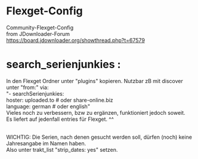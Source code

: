 # Flexget-Config

Community-Flexget-Config <br>
from JDownloader-Forum<br>
https://board.jdownloader.org/showthread.php?t=67579



# search_serienjunkies :
In den Flexget Ordner unter "plugins" kopieren.
Nutzbar zB mit discover unter "from:" via: <br>
"- searchSerienjunkies: <br>
  hoster: uploaded.to # oder share-online.biz <br>
  language: german # oder english" <br>
Vieles noch zu verbessern, bzw zu ergänzen, funktioniert jedoch soweit. <br>
Es liefert auf jedenfall entries für Flexget. ^^ <br><br>

WICHTIG: Die Serien, nach denen gesucht werden soll, dürfen (noch) keine Jahresangabe im Namen haben. <br>
Also unter trakt_list "strip_dates: yes" setzen.
